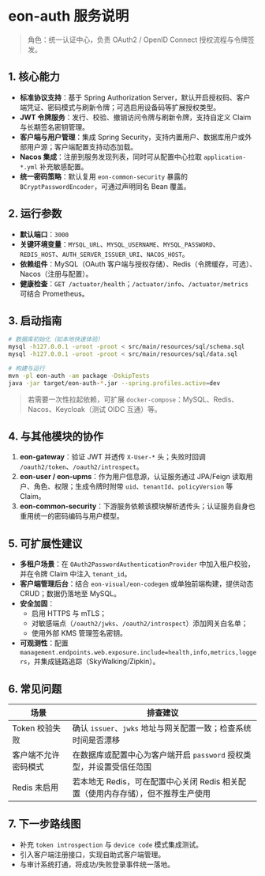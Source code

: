 # eon-auth 服务说明

> 角色：统一认证中心，负责 OAuth2 / OpenID Connect 授权流程与令牌签发。

## 1. 核心能力
- **标准协议支持**：基于 Spring Authorization Server，默认开启授权码、客户端凭证、密码模式与刷新令牌；可选启用设备码等扩展授权类型。
- **JWT 令牌服务**：发行、校验、撤销访问令牌与刷新令牌，支持自定义 Claim 与长期签名密钥管理。
- **客户端与用户管理**：集成 Spring Security，支持内置用户、数据库用户或外部用户源；客户端配置支持动态加载。
- **Nacos 集成**：注册到服务发现列表，同时可从配置中心拉取 `application-*.yml` 补充敏感配置。
- **统一密码策略**：默认复用 `eon-common-security` 暴露的 `BCryptPasswordEncoder`，可通过声明同名 Bean 覆盖。

## 2. 运行参数
- **默认端口**：`3000`
- **关键环境变量**：`MYSQL_URL`、`MYSQL_USERNAME`、`MYSQL_PASSWORD`、`REDIS_HOST`、`AUTH_SERVER_ISSUER_URI`、`NACOS_HOST`。
- **依赖组件**：MySQL（OAuth 客户端与授权存储）、Redis（令牌缓存，可选）、Nacos（注册与配置）。
- **健康检查**：`GET /actuator/health`；`/actuator/info`、`/actuator/metrics` 可结合 Prometheus。 

## 3. 启动指南
```bash
# 数据库初始化（如本地快速体验）
mysql -h127.0.0.1 -uroot -proot < src/main/resources/sql/schema.sql
mysql -h127.0.0.1 -uroot -proot < src/main/resources/sql/data.sql

# 构建与运行
mvn -pl eon-auth -am package -DskipTests
java -jar target/eon-auth-*.jar --spring.profiles.active=dev
```

> 若需要一次性拉起依赖，可扩展 `docker-compose`：MySQL、Redis、Nacos、Keycloak（测试 OIDC 互通）等。

## 4. 与其他模块的协作
1. **eon-gateway**：验证 JWT 并透传 `X-User-*` 头；失败时回调 `/oauth2/token`、`/oauth2/introspect`。
2. **eon-user / eon-upms**：作为用户信息源，认证服务通过 JPA/Feign 读取用户、角色、权限；生成令牌时附带 `uid`、`tenantId`、`policyVersion` 等 Claim。
3. **eon-common-security**：下游服务依赖该模块解析透传头；认证服务自身也重用统一的密码编码与用户模型。

## 5. 可扩展性建议
- **多租户场景**：在 `OAuth2PasswordAuthenticationProvider` 中加入租户校验，并在令牌 Claim 中注入 `tenant_id`。
- **客户端管理后台**：结合 `eon-visual/eon-codegen` 或单独前端构建，提供动态 CRUD；数据仍落地至 MySQL。
- **安全加固**：
  - 启用 HTTPS 与 mTLS；
  - 对敏感端点（`/oauth2/jwks`、`/oauth2/introspect`）添加网关白名单；
  - 使用外部 KMS 管理签名密钥。
- **可观测性**：配置 `management.endpoints.web.exposure.include=health,info,metrics,loggers`，并集成链路追踪（SkyWalking/Zipkin）。

## 6. 常见问题
| 场景 | 排查建议 |
| ---- | -------- |
| Token 校验失败 | 确认 `issuer`、`jwks` 地址与网关配置一致；检查系统时间是否漂移|
| 客户端不允许密码模式 | 在数据库或配置中心为客户端开启 `password` 授权类型，并设置受信任范围 |
| Redis 未启用 | 若本地无 Redis，可在配置中心关闭 Redis 相关配置（使用内存存储），但不推荐生产使用 |

## 7. 下一步路线图
- 补充 `token introspection` 与 `device code` 模式集成测试。
- 引入客户端注册接口，实现自助式客户端管理。
- 与审计系统打通，将成功/失败登录事件统一落地。
